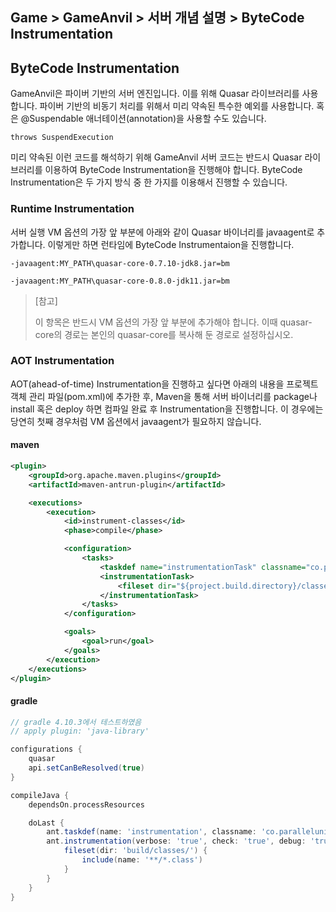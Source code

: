 ## Game > GameAnvil > 서버 개념 설명 > ByteCode Instrumentation



## ByteCode Instrumentation

GameAnvil은 파이버 기반의 서버 엔진입니다. 이를 위해 Quasar 라이브러리를 사용합니다.  파이버 기반의 비동기 처리를 위해서 미리 약속된 특수한 예외를 사용합니다. 혹은 @Suspendable 애너테이션(annotation)을 사용할 수도 있습니다.

```
throws SuspendExecution
```

미리 약속된 이런 코드를 해석하기 위해 GameAnvil 서버 코드는 반드시 Quasar 라이브러리를 이용하여 ByteCode Instrumentation을 진행해야 합니다. ByteCode Instrumentation은 두 가지 방식 중 한 가지를 이용해서 진행할 수 있습니다.

### Runtime Instrumentation

서버 실행 VM 옵션의 가장 앞 부분에 아래와 같이 Quasar 바이너리를 javaagent로 추가합니다. 이렇게만 하면 런타임에 ByteCode Instrumentaion을 진행합니다.

```
-javaagent:MY_PATH\quasar-core-0.7.10-jdk8.jar=bm
```

```
-javaagent:MY_PATH\quasar-core-0.8.0-jdk11.jar=bm
```

> [참고]
>
> 이 항목은 반드시 VM 옵션의 가장 앞 부분에 추가해야 합니다. 이때 quasar-core의 경로는 본인의 quasar-core를 복사해 둔 경로로 설정하십시오.



### AOT Instrumentation

AOT(ahead-of-time) Instrumentation을 진행하고 싶다면 아래의 내용을 프로젝트 객체 관리 파일(pom.xml)에 추가한 후, Maven을 통해 서버 바이너리를 package나 install 혹은 deploy 하면 컴파일 완료 후 Instrumentation을 진행합니다. 이 경우에는 당연히 첫째 경우처럼 VM 옵션에서 javaagent가 필요하지 않습니다.

#### maven
```xml
<plugin>
    <groupId>org.apache.maven.plugins</groupId>
    <artifactId>maven-antrun-plugin</artifactId>

    <executions>
        <execution>
            <id>instrument-classes</id>
            <phase>compile</phase>

            <configuration>
                <tasks>
                    <taskdef name="instrumentationTask" classname="co.paralleluniverse.fibers.instrument.InstrumentationTask" classpathref="maven.dependency.classpath"/>
                    <instrumentationTask>
                        <fileset dir="${project.build.directory}/classes/" includes="**/*.class"/>
                    </instrumentationTask>
                </tasks>
            </configuration>

            <goals>
                <goal>run</goal>
            </goals>
        </execution>
    </executions>
</plugin>
```

#### gradle
```gradle
// gradle 4.10.3에서 테스트하였음
// apply plugin: 'java-library'

configurations {
    quasar
	api.setCanBeResolved(true)
}

compileJava {
    dependsOn.processResources

    doLast {
        ant.taskdef(name: 'instrumentation', classname: 'co.paralleluniverse.fibers.instrument.InstrumentationTask', classpath: configurations.api.asPath)
        ant.instrumentation(verbose: 'true', check: 'true', debug: 'true') {
            fileset(dir: 'build/classes/') {
                include(name: '**/*.class')
            }
        }
    }
}
```